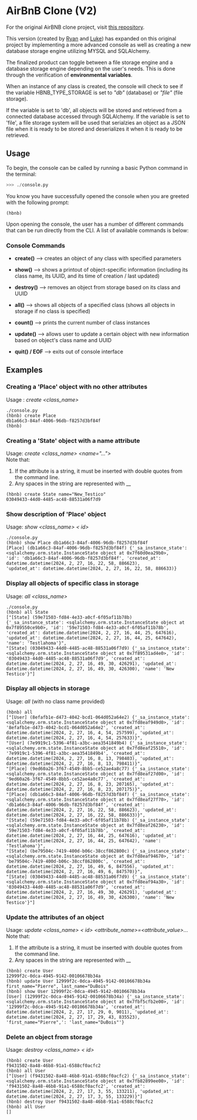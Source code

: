 # AirBnB Clone (V2)

For the original AirBNB clone project, visit [this repository](https://github.com/justinmajetich/AirBnB_clone).

This version (created by [Ryan](https://github.com/donaldrs01) and [Luke](https://github.com/lukeschula)) has expanded on this original project by implementing a more advanced console as well as creating a new database storage engine utilizing MYSQL and SQLAlchemy. 

The finalized product can toggle between a file storage engine and a database storage engine depending on the user's needs. This is done through the verification of **environmental variables**.

When an instance of any class is created, the console will check to see if the variable HBNB_TYPE_STORAGE is set to *"db"* (database) or *"file"* (file storage). 

If the variable is set to 'db', all objects will be stored and retrieved from a connected database accessed through SQLAlchemy. If the variable is set to 'file', a file storage system will be used that serialzies an object as a JSON file when it is ready to be stored and deserializes it when it is ready to be retrieved. 

## Usage
To begin, the console can be called by running a basic Python command in the terminal:
```python
>>> ./console.py
```
You know you have successfully opened the console when you are greeted with the following prompt: 
```
(hbnb)
```
Upon opening the console, the user has a number of different commands that can be run directly from the CLI. A list of available commands is below:
### Console Commands
- **create()** --> creates an object of any class with specified parameters

- **show()** --> shows a printout of object-specific information
    (including its class name, its UUID, and its time of creation / last updated)

- **destroy()** --> removes an object from storage based on its class and UUID

- **all()** --> shows all objects of a specified class 
    (shows all objects in storage if no class is specified)

- **count()** --> prints the current number of class instances

- **update()** --> allows user to update a certain object with new information based on object's class name and UUID

- **quit() / EOF** --> exits out of console interface

## Examples
### Creating a 'Place' object with no other attributes
Usage : *create <class_name>*
```
./console.py
(hbnb) create Place
db1a66c3-84af-4006-96db-f8257d3bf84f
(hbnb)
```
### Creating a 'State' object with a name attribute
Usage: *create <class_name> <name="...">*<br>
Note that: 
1. If the attribute is a string, it must be inserted with double quotes from the command line.
2. Any spaces in the string are represented with  __ 
```
(hbnb) create State name="New_Testico"
03049433-44d0-4485-ac48-88531a06f7d9
```
### Show description of 'Place' object
Usage: *show <class_name> < id>*
```
./console.py
(hbnb) show Place db1a66c3-84af-4006-96db-f8257d3bf84f
[Place] (db1a66c3-84af-4006-96db-f8257d3bf84f) {'_sa_instance_state': <sqlalchemy.orm.state.InstanceState object at 0x7f60d0ea29b0>, 
'id': 'db1a66c3-84af-4006-96db-f8257d3bf84f', 'created_at': datetime.datetime(2024, 2, 27, 16, 22, 58, 886623),
'updated_at': datetime.datetime(2024, 2, 27, 16, 22, 58, 886633)}
```
### Display all objects of specific class in storage
Usage:  *all <class_name>*
```
./console.py
(hbnb) all State 
["[State] (59e71503-fd84-4e33-a0cf-6f05af11b78b) {'_sa_instance_state': <sqlalchemy.orm.state.InstanceState object at 0x7f89550ce9b0>, 'id': '59e71503-fd84-4e33-a0cf-6f05af11b78b', 'created_at': datetime.datetime(2024, 2, 27, 16, 44, 25, 647616), 'updated_at': datetime.datetime(2024, 2, 27, 16, 44, 25, 647642), 'name': 'Testlahoma'}", 
"[State] (03049433-44d0-4485-ac48-88531a06f7d9) {'_sa_instance_state': <sqlalchemy.orm.state.InstanceState object at 0x7f89531ad4e0>, 'id': '03049433-44d0-4485-ac48-88531a06f7d9', 'created_at': datetime.datetime(2024, 2, 27, 16, 49, 30, 426291), 'updated_at': datetime.datetime(2024, 2, 27, 16, 49, 30, 426300), 'name': 'New Testico'}"]
```
### Display all objects in storage
Usage:  *all* (with no class name provided)
```
(hbnb) all
["[User] (8efafb1e-d473-4042-bcd1-064d052a64e2) {'_sa_instance_state': <sqlalchemy.orm.state.InstanceState object at 0x7fd8eaf949d0>, 'id': '8efafb1e-d473-4042-bcd1-064d052a64e2', 'created_at': datetime.datetime(2024, 2, 27, 16, 4, 54, 257599), 'updated_at': datetime.datetime(2024, 2, 27, 16, 4, 54, 257633)}", 
"[User] (7e9919c1-5396-4f81-a3bc-aea3541849b4) {'_sa_instance_state': <sqlalchemy.orm.state.InstanceState object at 0x7fd8eaf25510>, 'id': '7e9919c1-5396-4f81-a3bc-aea3541849b4', 'created_at': datetime.datetime(2024, 2, 27, 16, 8, 13, 798403), 'updated_at': datetime.datetime(2024, 2, 27, 16, 8, 13, 798411)}", 
"[Place] (9ed60a26-3f67-4549-8bb5-ce52ae4a8c77) {'_sa_instance_state': <sqlalchemy.orm.state.InstanceState object at 0x7fd8eaf27d00>, 'id': '9ed60a26-3f67-4549-8bb5-ce52ae4a8c77', 'created_at': datetime.datetime(2024, 2, 27, 16, 8, 23, 207165), 'updated_at': datetime.datetime(2024, 2, 27, 16, 8, 23, 207175)}", 
"[Place] (db1a66c3-84af-4006-96db-f8257d3bf84f) {'_sa_instance_state': <sqlalchemy.orm.state.InstanceState object at 0x7fd8eaf27f70>, 'id': 'db1a66c3-84af-4006-96db-f8257d3bf84f', 'created_at': datetime.datetime(2024, 2, 27, 16, 22, 58, 886623), 'updated_at': datetime.datetime(2024, 2, 27, 16, 22, 58, 886633)}", 
"[State] (59e71503-fd84-4e33-a0cf-6f05af11b78b) {'_sa_instance_state': <sqlalchemy.orm.state.InstanceState object at 0x7fd8eaf26230>, 'id': '59e71503-fd84-4e33-a0cf-6f05af11b78b', 'created_at': datetime.datetime(2024, 2, 27, 16, 44, 25, 647616), 'updated_at': datetime.datetime(2024, 2, 27, 16, 44, 25, 647642), 'name': 'Testlahoma'}", 
"[State] (be79504c-7419-400d-b06c-38ccf862800c) {'_sa_instance_state': <sqlalchemy.orm.state.InstanceState object at 0x7fd8eaf94670>, 'id': 'be79504c-7419-400d-b06c-38ccf862800c', 'created_at': datetime.datetime(2024, 2, 27, 16, 49, 6, 847556), 'updated_at': datetime.datetime(2024, 2, 27, 16, 49, 6, 847570)}", 
"[State] (03049433-44d0-4485-ac48-88531a06f7d9) {'_sa_instance_state': <sqlalchemy.orm.state.InstanceState object at 0x7fd8eaf94a30>, 'id': '03049433-44d0-4485-ac48-88531a06f7d9', 'created_at': datetime.datetime(2024, 2, 27, 16, 49, 30, 426291), 'updated_at': datetime.datetime(2024, 2, 27, 16, 49, 30, 426300), 'name': 'New Testico'}"]
```
### Update the attributes of an object
Usage:   *update <class_name> < id> <attribute_name>=<attribute_value>...*<br>
Note that: 
1. If the attribute is a string, it must be inserted with double quotes from the command line.
2. Any spaces in the string are represented with  __ 
```
(hbnb) create User
12999f2c-0dca-4945-9142-00106678b34a
(hbnb) update User 12999f2c-0dca-4945-9142-00106678b34a first_name="Pierre", last_name="DuBois"
(hbnb) show User 12999f2c-0dca-4945-9142-00106678b34a
[User] (12999f2c-0dca-4945-9142-00106678b34a) {'_sa_instance_state': <sqlalchemy.orm.state.InstanceState object at 0x7fbf5cfb2e00>, 'id': '12999f2c-0dca-4945-9142-00106678b34a', 'created_at': datetime.datetime(2024, 2, 27, 17, 29, 0, 9011), 'updated_at': datetime.datetime(2024, 2, 27, 17, 29, 43, 835523), 'first_name="Pierre",': 'last_name="DuBois"'}
```
### Delete an object from storage
Usage:   *destroy <class_name> < id>*
```
(hbnb) create User
f9431502-8a48-46b8-91a1-6588cf0acfc2
(hbnb) all User
["[User] (f9431502-8a48-46b8-91a1-6588cf0acfc2) {'_sa_instance_state': <sqlalchemy.orm.state.InstanceState object at 0x7fb82899ee00>, 'id': 'f9431502-8a48-46b8-91a1-6588cf0acfc2', 'created_at': datetime.datetime(2024, 2, 27, 17, 3, 55, 133211), 'updated_at': datetime.datetime(2024, 2, 27, 17, 3, 55, 133229)}"] 
(hbnb) destroy User f9431502-8a48-46b8-91a1-6588cf0acfc2
(hbnb) all User
[]